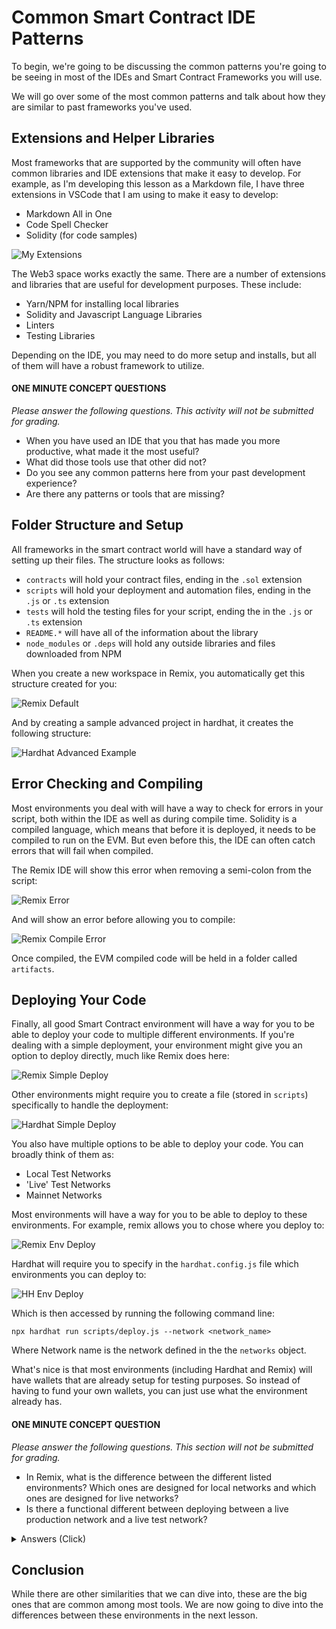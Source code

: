 # Common Smart Contract IDE Patterns
To begin, we're going to be discussing the common patterns you're going to be seeing in most of the IDEs and Smart Contract Frameworks you will use.

We will go over some of the most common patterns and talk about how they are similar to past frameworks you've used.

## Extensions and Helper Libraries
Most frameworks that are supported by the community will often have common libraries and IDE extensions that make it easy to develop. For example, as I'm developing this lesson as a Markdown file, I have three extensions in VSCode that I am using to make it easy to develop:

- Markdown All in One
- Code Spell Checker
- Solidity (for code samples)

![My Extensions](https://dev-mint-curriculum-images.s3.amazonaws.com/schuster_extensions_example.png)

The Web3 space works exactly the same. There are a number of extensions and libraries that are useful for development purposes. These include:

- Yarn/NPM for installing local libraries
- Solidity and Javascript Language Libraries
- Linters
- Testing Libraries

Depending on the IDE, you may need to do more setup and installs, but all of them will have a robust framework to utilize.

#### ONE MINUTE CONCEPT QUESTIONS
*Please answer the following questions. This activity will not be submitted for grading.*

- When you have used an IDE that you that has made you more productive, what made it the most useful? 
- What did those tools use that other did not?
- Do you see any common patterns here from your past development experience? 
- Are there any patterns or tools that are missing?

## Folder Structure and Setup
All frameworks in the smart contract world will have a standard way of setting up their files. The structure looks as follows:

- `contracts` will hold your contract files, ending in the `.sol` extension
- `scripts` will hold your deployment and automation files, ending in the `.js` or `.ts` extension
- `tests` will hold the testing files for your script, ending the in the `.js` or `.ts` extension
- `README.*` will have all of the information about the library
- `node_modules` or `.deps` will hold any outside libraries and files downloaded from NPM

When you create a new workspace in Remix, you automatically get this structure created for you:

![Remix Default](https://dev-mint-curriculum-images.s3.amazonaws.com/chrome_remix_example.png)

And by creating a sample advanced project in hardhat, it creates the following structure:

![Hardhat Advanced Example](https://dev-mint-curriculum-images.s3.amazonaws.com/Code_hardhat_advanced_project.png)

## Error Checking and Compiling
Most environments you deal with will have a way to check for errors in your script, both within the IDE as well as during compile time. Solidity is a compiled language, which means that before it is deployed, it needs to be compiled to run on the EVM. But even before this, the IDE can often catch errors that will fail when compiled.

The Remix IDE will show this error when removing a semi-colon from the script:

![Remix Error](https://dev-mint-curriculum-images.s3.amazonaws.com/chrome_remix_error.png)

And will show an error before allowing you to compile:

![Remix Compile Error](https://dev-mint-curriculum-images.s3.amazonaws.com/chrome_remix_compile_time_error.png)

Once compiled, the EVM compiled code will be held in a folder called `artifacts`.

## Deploying Your Code
Finally, all good Smart Contract environment will have a way for you to be able to deploy your code to multiple different environments. If you're dealing with a simple deployment, your environment might give you an option to deploy directly, much like Remix does here:

![Remix Simple Deploy](https://dev-mint-curriculum-images.s3.amazonaws.com/remix_simple_deploy.png)

Other environments might require you to create a file (stored in `scripts`) specifically to handle the deployment:

![Hardhat Simple Deploy](https://dev-mint-curriculum-images.s3.amazonaws.com/HH_simple_deploy.png)

You also have multiple options to be able to deploy your code. You can broadly think of them as:

- Local Test Networks
- 'Live' Test Networks
- Mainnet Networks

Most environments will have a way for you to be able to deploy to these environments. For example, remix allows you to chose where you deploy to:

![Remix Env Deploy](https://dev-mint-curriculum-images.s3.amazonaws.com/remix_environment_deploy.png)

Hardhat will require you to specify in the `hardhat.config.js` file which environments you can deploy to:

![HH Env Deploy](https://dev-mint-curriculum-images.s3.amazonaws.com/hh_configjs_deploy.png)

Which is then accessed by running the following command line:

`npx hardhat run scripts/deploy.js --network <network_name>`

Where Network name is the network defined in the the `networks` object.

What's nice is that most environments (including Hardhat and Remix) will have wallets that are already setup for testing purposes. So instead of having to fund your own wallets, you can just use what the environment already has.

#### ONE MINUTE CONCEPT QUESTION
*Please answer the following questions. This section will not be submitted for grading.*

- In Remix, what is the difference between the different listed environments? Which ones are designed for local networks and which ones are designed for live networks?
- Is there a functional different between deploying between a live production network and a live test network?

<details>
<summary>Answers (Click)</summary>

- In Remix, you will generally have the following environments available to you:
  - Javascript VM - Virtual environment that only exists in the browser. Upon refresh, the environment clears, with no contracts available. Good for local, ephemeral testing
  - Injected Web3 - Allows you to user your Metamask Wallet and connect to any network your wallet has access to. Is able to deploy to production.
  - Web3 Provider - Will connect to your local geth node, which can be configured however you need
  - Hardhat - Connects to your hardhat provider
  - Ganache - Connects to your ganache provider
  - Wallet Connect - Will connect to various Infura Wallets


- From a deployment perspective, there is no different between live testnet and live production networks: they are both external and function very similarly to each other from an execution perspective.

</details>

## Conclusion
While there are other similarities that we can dive into, these are the big ones that are common among most tools. We are now going to dive into the differences between these environments in the next lesson.
